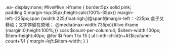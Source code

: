 .ea-    display:none;
#live#live >iframe { border:5px solid pink;    padding:0;margin-top:35px;height:calc(100%-35px)}
margin-left:-225px;span {widith:225;float:righ;}给span的margin-left：-225px;盒子又移动；文字停留在原地；
@media(max-width:735px){#live iframe {margin:0;height:100%;}}
scss
$count-per-column:4;
$sitem-width:100px;
$item-height:40px;
@for $i from 1 to 15 {
  ul li:nth-child(n+#{$i*column-count+1}) {
    margin-left:$i*item-width;
  }
}
